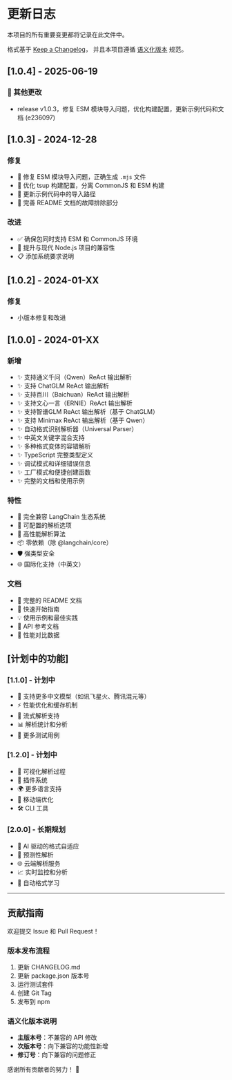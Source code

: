 # 更新日志

本项目的所有重要变更都将记录在此文件中。

格式基于 [Keep a Changelog](https://keepachangelog.com/zh-CN/1.0.0/)，
并且本项目遵循 [语义化版本](https://semver.org/lang/zh-CN/) 规范。

## [1.0.4] - 2025-06-19

### 🔧 其他更改

- release v1.0.3，修复 ESM 模块导入问题，优化构建配置，更新示例代码和文档 (e236097)


## [1.0.3] - 2024-12-28

### 修复
- 🔧 修复 ESM 模块导入问题，正确生成 `.mjs` 文件
- 🔧 优化 tsup 构建配置，分离 CommonJS 和 ESM 构建
- 📝 更新示例代码中的导入路径
- 📖 完善 README 文档的故障排除部分

### 改进
- ✅ 确保包同时支持 ESM 和 CommonJS 环境
- 🚀 提升与现代 Node.js 项目的兼容性
- 📋 添加系统要求说明

## [1.0.2] - 2024-01-XX

### 修复
- 小版本修复和改进

## [1.0.0] - 2024-01-XX

### 新增
- ✨ 支持通义千问（Qwen）ReAct 输出解析
- ✨ 支持 ChatGLM ReAct 输出解析  
- ✨ 支持百川（Baichuan）ReAct 输出解析
- ✨ 支持文心一言（ERNIE）ReAct 输出解析
- ✨ 支持智谱GLM ReAct 输出解析（基于 ChatGLM）
- ✨ 支持 Minimax ReAct 输出解析（基于 Qwen）
- ✨ 自动格式识别解析器（Universal Parser）
- ✨ 中英文关键字混合支持
- ✨ 多种格式变体的容错解析
- ✨ TypeScript 完整类型定义
- ✨ 调试模式和详细错误信息
- ✨ 工厂模式和便捷创建函数
- ✨ 完整的文档和使用示例

### 特性
- 🎯 完全兼容 LangChain 生态系统
- 🔧 可配置的解析选项
- 🚀 高性能解析算法
- 📦 零依赖（除 @langchain/core）
- 🛡️ 强类型安全
- 🌐 国际化支持（中英文）

### 文档
- 📖 完整的 README 文档
- 🎯 快速开始指南
- 💡 使用示例和最佳实践
- 🔧 API 参考文档
- 🚀 性能对比数据

## [计划中的功能]

### [1.1.0] - 计划中
- 🎯 支持更多中文模型（如讯飞星火、腾讯混元等）
- ⚡ 性能优化和缓存机制
- 🔄 流式解析支持
- 📊 解析统计和分析
- 🧪 更多测试用例

### [1.2.0] - 计划中  
- 🎨 可视化解析过程
- 🔌 插件系统
- 🌍 更多语言支持
- 📱 移动端优化
- 🛠️ CLI 工具

### [2.0.0] - 长期规划
- 🤖 AI 驱动的格式自适应
- 🔮 预测性解析
- 🌐 云端解析服务
- 📈 实时监控和分析
- 🔄 自动格式学习

---

## 贡献指南

欢迎提交 Issue 和 Pull Request！

### 版本发布流程
1. 更新 CHANGELOG.md
2. 更新 package.json 版本号
3. 运行测试套件
4. 创建 Git Tag
5. 发布到 npm

### 语义化版本说明
- **主版本号**：不兼容的 API 修改
- **次版本号**：向下兼容的功能性新增
- **修订号**：向下兼容的问题修正

感谢所有贡献者的努力！ 🙏 